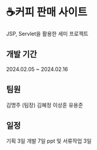 # ☕커피 판매 사이트

JSP, Servlet을 활용한 세미 프로젝트


## 개발 기간
2024.02.05 ~ 2024.02.16



## 팀원
김명주 (팀장)
김혜정
이상훈
유용준



## 일정
기획 3일
개발 7일
ppt 및 서류작업 3일
